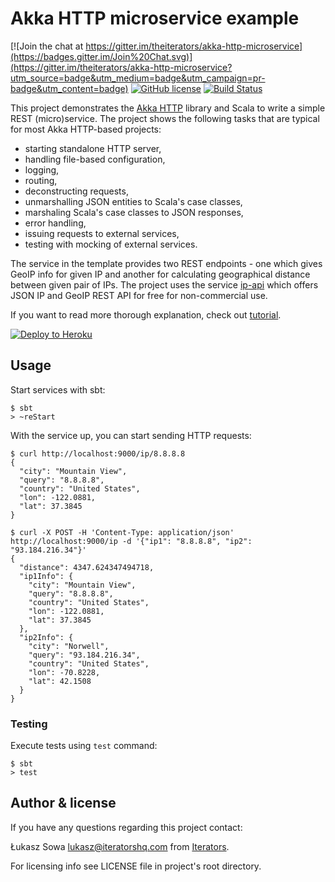 # Akka HTTP microservice example

[![Join the chat at https://gitter.im/theiterators/akka-http-microservice](https://badges.gitter.im/Join%20Chat.svg)](https://gitter.im/theiterators/akka-http-microservice?utm_source=badge&utm_medium=badge&utm_campaign=pr-badge&utm_content=badge)
[![GitHub license](https://img.shields.io/badge/license-MIT-blue.svg)](https://raw.githubusercontent.com/theiterators/akka-http-microservice/master/COPYING)
[![Build Status](https://travis-ci.org/theiterators/akka-http-microservice.svg?branch=master)](https://travis-ci.org/theiterators/akka-http-microservice)

This project demonstrates the [Akka HTTP](https://doc.akka.io/docs/akka-http/current/?language=scala) library and Scala to write a simple REST (micro)service. The project shows the following tasks that are typical for most Akka HTTP-based projects:

* starting standalone HTTP server,
* handling file-based configuration,
* logging,
* routing,
* deconstructing requests,
* unmarshalling JSON entities to Scala's case classes,
* marshaling Scala's case classes to JSON responses,
* error handling,
* issuing requests to external services,
* testing with mocking of external services.

The service in the template provides two REST endpoints - one which gives GeoIP info for given IP and another for calculating geographical distance between given pair of IPs. The project uses the service [ip-api](http://ip-api.com/) which offers JSON IP and GeoIP REST API for free for non-commercial use.

If you want to read more thorough explanation, check out [tutorial](https://github.com/theiterators/akka-http-microservice/blob/master/TUTORIAL.md).

[![Deploy to Heroku](https://www.herokucdn.com/deploy/button.png)](https://heroku.com/deploy)

## Usage

Start services with sbt:

```
$ sbt
> ~reStart
```

With the service up, you can start sending HTTP requests:

```
$ curl http://localhost:9000/ip/8.8.8.8
{
  "city": "Mountain View",
  "query": "8.8.8.8",
  "country": "United States",
  "lon": -122.0881,
  "lat": 37.3845
}
```

```
$ curl -X POST -H 'Content-Type: application/json' http://localhost:9000/ip -d '{"ip1": "8.8.8.8", "ip2": "93.184.216.34"}'
{
  "distance": 4347.624347494718,
  "ip1Info": {
    "city": "Mountain View",
    "query": "8.8.8.8",
    "country": "United States",
    "lon": -122.0881,
    "lat": 37.3845
  },
  "ip2Info": {
    "city": "Norwell",
    "query": "93.184.216.34",
    "country": "United States",
    "lon": -70.8228,
    "lat": 42.1508
  }
}
```

### Testing

Execute tests using `test` command:

```
$ sbt
> test
```

## Author & license

If you have any questions regarding this project contact:

Łukasz Sowa <lukasz@iteratorshq.com> from [Iterators](https://www.iteratorshq.com).

For licensing info see LICENSE file in project's root directory.
